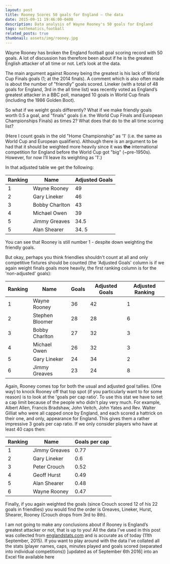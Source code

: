 ```yaml
---
layout: post
title: Rooney Scores 50 goals for England – the data
date: 2015-09-11 19:46:00-0400
description: Data analysis of Wayne Rooney's 50 goals for England
tags: mathematics,football
related_posts: true
thumbnail: assets/img/rooney.jpg
---
```


Wayne Rooney has broken the England football goal scoring record with 50 goals. A lot of discussion has therefore been about if he is the greatest English attacker of all time or not. Let’s look at the data.

The main argument against Rooney being the greatest is his lack of World Cup Finals goals (1; at the 2014 finals). A comment which is also often made is about the number of "friendly" goals scored. Lineker (with a total of 48 goals for England, 3rd in the all time list) was recently voted as England’s greatest attacker in a BBC poll, managed 10 goals in World Cup finals (including the 1986 Golden Boot).

So what if we weight goals differently? What if we make friendly goals worth 0.5 a goal, and "finals" goals (i.e. the World Cup Finals and European Championships Finals) as times 2? What does that do to the all time scoring list?

(Here I count goals in the old "Home Championship" as '1' (i.e. the same as World Cup and European qualifiers). Although there is an argument to be had that it should be weighted more heavily since it was **the** international competition for England before the World Cup got "big" (~pre-1950s). However, for now I’ll leave its weighting as '1'.)

In that adjusted table we get the following:

| Ranking | Name     | Adjusted Goals                             |
| ------- | ---------|--------------------------------------------|
| 1       | Wayne Rooney | 49 |
| 2 | Gary Lineker | 46 |
| 3 | Bobby Charlton | 43 |
| 4 | Michael Owen | 39 |
| 5 | Jimmy Greaves | 34.5 |
| 5 | Alan Shearer | 34. 5 |

You can see that Rooney is still number 1 - despite down weighting the friendly goals.

But okay, perhaps you think friendlies shouldn't count at all and only competitive fixtures should be counted (the 'Adjusted Goals' column is if we again weight finals goals more heavily, the first ranking column is for the 'non-adjusted' goals):

| Ranking | Name | Goals | Adjusted Goals | Adjusted Ranking |
| ------- | ---- | ----- | -------------- | ---------------- |
| 1 | Wayne Rooney | 36 | 42 | 1 |
| 2 | Stephen Bloomer | 28 | 28 | 6 |
| 3 | Bobby Charlton | 27 | 32 | 3 |
| 4 | Michael Owen | 26 | 32 | 3 |
| 5 | Gary Lineker | 24 | 34 | 2 |
| 6 | Jimmy Greaves | 23 | 24 | 8 |

Again, Rooney comes top for both the usual and adjusted goal tallies. (One way) to knock Rooney off that top spot (if you particularly want to for some reason) is to look at the 'goals per cap ratio'. To use this stat we have to set a cap limit because of the people who didn't play very much. For example, Albert Allen, Francis Bradshaw, John Veitch, John Yates and Rev. Walter Gilliat who were all capped once by England, and each scored a hattrick on their one, and only, appearance for England. This gives them a rather impressive 3 goals per cap ratio. If we only consider players who have at least 40 caps then:

| Ranking | Name | Goals per cap |
| ------- | ---- | ------------- |
| 1 | Jimmy Greaves | 0.77 |
| 2 | Gary Lineker | 0.6 |
| 3 | Peter Crouch | 0.52 |
| 4 | Geoff Hurst | 0.49 |
| 5 | Alan Shearer | 0.48 |
| 6 | Wayne Rooney | 0.47 |

Finally, if you again weighted the goals (since Crouch scored 12 of his 22 goals in friendlies) you would find the order is Greaves, Lineker, Hurst, Shearer, Rooney (Crouch drops from 3rd to 8th).

I am not going to make any conclusions about if Rooney is England’s greatest attacker or not, that is up to you! All the data I’ve used in this post was collected from [englandstats.com](https://www.englandstats.com/) and is accurate as of today (11th September, 2015). If you want to play around with the data I’ve collated all the stats (player names, caps, minutes played and goals scored (separated into individual competitions)) [updated as of September 6th 2016] into an Excel file available here

